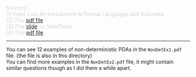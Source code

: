 <p style="color: #D3D3D3">
	Sources:<br>
	[1] Peter Linz-An Introduction to Formal Languages and Automata<br>
	[2] This <a href="http://www.cs.colostate.edu/~massey/Teaching/cs301/RestrictedAccess/Slides/301lecture12.pdf">pdf file</a><br>
	[3] This <a href="https://www.slideshare.net/issbp/class8">slide</a> on SlideShare<br>
	[4] This <a href="http://www.idt.mdh.se/kurser/cd5560/13_11/LECTURES/pdf/Examples%20of%20NPDA-Linz.pdf">pdf file</a> <br>
	<hr>
</p>

You can see 12 examples of non-deterministic PDAs in the `NonDetEx1.pdf` file. (the file is also in this directory) <br>
You can find more examples in the `NonDetEx2.pdf` file, it might contain similar questions though as I did them a while apart.
